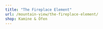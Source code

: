 ```yaml
---
title: "The Fireplace Element"
url: /mountain-view/the-fireplace-element/
shop: Kamine & Öfen
---
```

